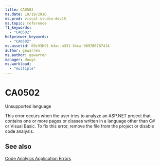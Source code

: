 ```yaml
---
title: CA0502
ms.date: 10/19/2016
ms.prod: visual-studio-dev15
ms.topic: reference
f1_keywords:
  - "CA0502"
helpviewer_keywords:
  - "CA0502"
ms.assetid: 60e93b91-b3ac-4331-84ca-989700787414
author: gewarren
ms.author: gewarren
manager: douge
ms.workload:
  - "multiple"
---
```

# CA0502
Unsupported language

 This error occurs when the user tries to analyze an ASP.NET project that contains one or more pages or classes written in a language other than C# or Visual Basic. To fix this error, remove the file from the project or disable code analysis.

## See also
 [Code Analysis Application Errors](../code-quality/code-analysis-application-errors.md)

